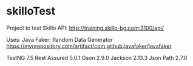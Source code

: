 # skilloTest

Project to test Skillo API: http://training.skillo-bg.com:3100/api/

Uses: 
Java Faker: Random Data Generator 
https://mvnrepository.com/artifact/com.github.javafaker/javafaker

TestNG 7.5 
Rest Assured 5.0.1
Gson 2.9.0
Jackson 2.13.3
Json Path 2.7.0
